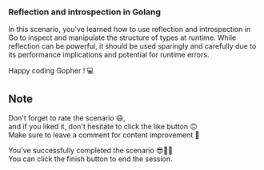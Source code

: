 ### Reflection and introspection in Golang

In this scenario, you've learned how to use reflection and introspection in Go to inspect and manipulate the structure of types at runtime. While reflection can be powerful, it should be used sparingly and carefully due to its performance implications and potential for runtime errors.

Happy coding Gopher ! 💻

## Note

Don't forget to rate the scenario 😃, <br />
and if you liked it, don't hesitate to click the like button 🙃 <br />
Make sure to leave a comment for content improvement 🙏 <br />

You've successfully completed the scenario 😎👏🏻 <br />
You can click the finish button to end the session.